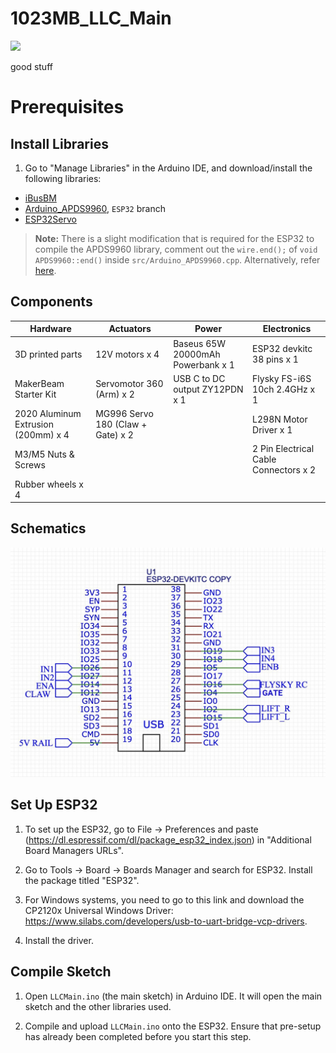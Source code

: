 # 1023MB_LLC_Main
<a href=".github/workflows/main.yml" ><img src="https://img.shields.io/github/workflow/status/blue-plum-cloud/1023MB_LLC_Main/Arduino-CI?label=Build&logo=arduino&style=flat-square"/></a>

good stuff

# Prerequisites

## Install Libraries

1. Go to "Manage Libraries" in the Arduino IDE, and download/install the following libraries:
- [iBusBM](https://github.com/bmellink/IBusBM)
- [Arduino_APDS9960](https://github.com/1487quantum/Arduino_APDS9960/), `ESP32` branch
- [ESP32Servo](https://github.com/madhephaestus/ESP32Servo)

> **Note:** There is a slight modification that is required for the ESP32 to compile the APDS9960 library, comment out the `wire.end();` of `void APDS9960::end()` inside `src/Arduino_APDS9960.cpp`. Alternatively, refer [here](https://github.com/1487quantum/Arduino_APDS9960/blob/esp32/src/Arduino_APDS9960.cpp#L80).

## Components

| **Hardware**                        | **Actuators**                     | **Power**                         | **Electronics**                       |
| ----------------------------------- | --------------------------------- | --------------------------------- | ------------------------------------- |
| 3D printed parts                    | 12V motors x 4                    | Baseus 65W 20000mAh Powerbank x 1 | ESP32 devkitc 38 pins x 1             |
| MakerBeam Starter Kit               | Servomotor 360 (Arm) x 2          | USB C to DC output ZY12PDN x 1    | Flysky FS-i6S 10ch 2.4GHz x 1         |
| 2020 Aluminum Extrusion (200mm) x 4 | MG996 Servo 180 (Claw + Gate) x 2 |                                   | L298N Motor Driver x 1                |
| M3/M5 Nuts & Screws                 |                                   |                                   | 2 Pin Electrical Cable Connectors x 2 |
| Rubber wheels x 4                   |                                   |                                   |                                       |

## Schematics

![](./assets/sch.jpg)

## Set Up ESP32

1. To set up the ESP32, go to File -> Preferences and paste (https://dl.espressif.com/dl/package_esp32_index.json) in "Additional Board Managers URLs".

2. Go to Tools -> Board -> Boards Manager and search for ESP32. Install the package titled "ESP32".

3. For Windows systems, you need to go to this link and download the CP2120x Universal Windows Driver: https://www.silabs.com/developers/usb-to-uart-bridge-vcp-drivers.
4. Install the driver.


## Compile Sketch

1. Open `LLCMain.ino` (the main sketch) in Arduino IDE. It will open the main sketch and the other libraries used.

2. Compile and upload <code>LLCMain.ino</code> onto the ESP32. Ensure that pre-setup has already been completed before you start this step.

